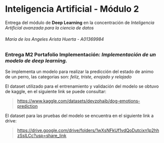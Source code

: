 # Inteligencia Artificial - Módulo 2

Entrega del módulo de **Deep Learning** en la concentración de *Inteligencia Artificial avanzada para la ciencia de datos*
###### María de los Angeles Arista Huerta - A01369984

### Entrega M2 Portafolio Implementación: ***Implementación de un modelo de deep learning.***

Se implementa un modelo para realizar la predicción del estado de animo de un perro, las categorias son: *feliz, triste, enojado y relajado*

El dataset utilizado para el entrenamiento y validación del modelo se obtuvo de kaggle, en el siguiente link se puede consultar: 
> https://www.kaggle.com/datasets/devzohaib/dog-emotions-prediction

El dataset para las pruebas del modelo se encuentra en el siguiente link a drive:
> https://drive.google.com/drive/folders/1wXsNFkUf1vdQoDutcixn1p2hhzSslLCc?usp=share_link
